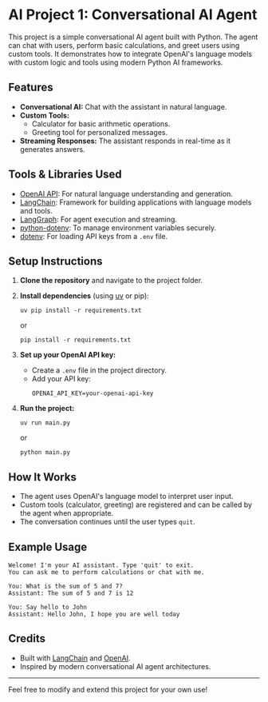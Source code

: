 # AI Project 1: Conversational AI Agent

This project is a simple conversational AI agent built with Python. The agent can chat with users, perform basic calculations, and greet users using custom tools. It demonstrates how to integrate OpenAI's language models with custom logic and tools using modern Python AI frameworks.

## Features

- **Conversational AI:** Chat with the assistant in natural language.
- **Custom Tools:** 
  - Calculator for basic arithmetic operations.
  - Greeting tool for personalized messages.
- **Streaming Responses:** The assistant responds in real-time as it generates answers.

## Tools & Libraries Used

- [OpenAI API](https://platform.openai.com/): For natural language understanding and generation.
- [LangChain](https://python.langchain.com/): Framework for building applications with language models and tools.
- [LangGraph](https://github.com/langchain-ai/langgraph): For agent execution and streaming.
- [python-dotenv](https://pypi.org/project/python-dotenv/): To manage environment variables securely.
- [dotenv](https://pypi.org/project/python-dotenv/): For loading API keys from a `.env` file.

## Setup Instructions

1. **Clone the repository** and navigate to the project folder.
2. **Install dependencies** (using [uv](https://github.com/astral-sh/uv) or pip):
   ```
   uv pip install -r requirements.txt
   ```
   or
   ```
   pip install -r requirements.txt
   ```
3. **Set up your OpenAI API key:**
   - Create a `.env` file in the project directory.
   - Add your API key:
     ```
     OPENAI_API_KEY=your-openai-api-key
     ```

4. **Run the project:**
   ```
   uv run main.py
   ```
   or
   ```
   python main.py
   ```

## How It Works

- The agent uses OpenAI's language model to interpret user input.
- Custom tools (calculator, greeting) are registered and can be called by the agent when appropriate.
- The conversation continues until the user types `quit`.

## Example Usage

```
Welcome! I'm your AI assistant. Type 'quit' to exit.
You can ask me to perform calculations or chat with me.

You: What is the sum of 5 and 7?
Assistant: The sum of 5 and 7 is 12

You: Say hello to John
Assistant: Hello John, I hope you are well today
```

## Credits

- Built with [LangChain](https://python.langchain.com/) and [OpenAI](https://platform.openai.com/).
- Inspired by modern conversational AI agent architectures.

---
Feel free to modify and extend this project for your own use!
